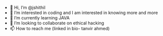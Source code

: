 - 👋 Hi, I’m @jshithil
- 👀 I’m interested in coding and I am interested in knowing more and more 
- 🌱 I’m currently learning JAVA
- 💞️ I’m looking to collaborate on ethical hacking
- 📫 How to reach me (linked in bio- tanvir ahmed)

<!---
jshithil/jshithil is a ✨ special ✨ repository because its `README.md` (this file) appears on your GitHub profile.
You can click the Preview link to take a look at your changes.
--->
